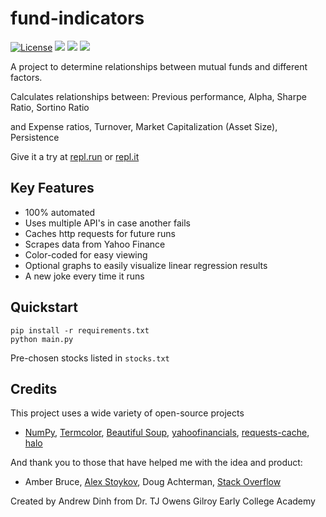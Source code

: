 # fund-indicators

[![License](https://img.shields.io/github/license/andrewkdinh/fund-indicators.svg)](https://raw.githubusercontent.com/andrewkdinh/fund-indicators/master/LICENSE)
[![](https://img.shields.io/github/last-commit/andrewkdinh/fund-indicators.svg)](https://github.com/andrewkdinh/fund-indicators/commits/master)
![](https://img.shields.io/github/languages/top/andrewkdinh/fund-indicators.svg)
![](https://img.shields.io/github/languages/code-size/andrewkdinh/fund-indicators.svg)

A project to determine relationships between mutual funds and different factors. 

Calculates relationships between: Previous performance, Alpha, Sharpe Ratio, Sortino Ratio

and Expense ratios, Turnover, Market Capitalization (Asset Size), Persistence

Give it a try at [repl.run](https://fund-indicators.andrewkdinh.repl.run) or [repl.it](https://repl.it/@andrewkdinh/fund-indicators)

## Key Features

- 100% automated
- Uses multiple API's in case another fails
- Caches http requests for future runs
- Scrapes data from Yahoo Finance
- Color-coded for easy viewing
- Optional graphs to easily visualize linear regression results
- A new joke every time it runs

## Quickstart

```shell
pip install -r requirements.txt
python main.py
```

Pre-chosen stocks listed in `stocks.txt`

## Credits

This project uses a wide variety of open-source projects

- [NumPy](https://github.com/numpy/numpy), [Termcolor](https://github.com/hfeeki/termcolor), [Beautiful Soup](https://launchpad.net/beautifulsoup), [yahoofinancials](https://github.com/JECSand/yahoofinancials), [requests-cache](https://github.com/reclosedev/requests-cache), [halo](https://github.com/manrajgrover/halo)

And thank you to those that have helped me with the idea and product:

- Amber Bruce, [Alex Stoykov](http://stoykov.us/), Doug Achterman, [Stack Overflow](https://stackoverflow.com)

Created by Andrew Dinh from Dr. TJ Owens Gilroy Early College Academy
